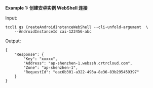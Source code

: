 **Example 1: 创建安卓实例 WebShell 连接**



Input: 

```
tccli gs CreateAndroidInstanceWebShell --cli-unfold-argument  \
    --AndroidInstanceId cai-123456-abc
```

Output: 
```
{
    "Response": {
        "Key": "xxxxx",
        "Address": "ap-shenzhen-1.webssh.crtrcloud.com",
        "Zone": "ap-shenzhen-1",
        "RequestId": "eac6b301-a322-493a-8e36-83b295459397"
    }
}
```

